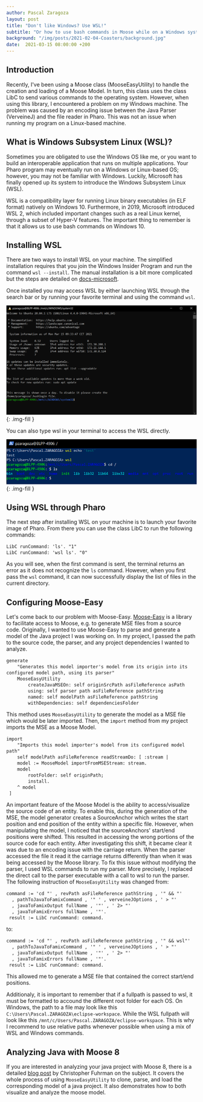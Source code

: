 ```yaml
---
author: Pascal Zaragoza
layout: post
title: "Don't like Windows? Use WSL!"
subtitle: "Or how to use bash commands in Moose while on a Windows system"
background: "/img/posts/2021-02-04-Coasters/background.jpg"
date:  2021-03-15 08:00:00 +200
---
```


## Introduction

Recently, I've been using a Moose class (MooseEasyUtility) to handle the creation and loading of a Moose Model.
In turn, this class uses the class LibC to send various commands to the operating system.
However, when using this library, I encountered a problem on my Windows machine.
The problem was caused by an encoding issue between the Java Parser (VerveineJ) and the file reader in Pharo.
This was not an issue when running my program on a Linux-based machine.

## What is Windows Subsystem Linux (WSL)?

Sometimes you are obligated to use the Windows OS like me, or you want to build an interoperable application that runs on multiple applications.
Your Pharo program may eventually run on a Windows or Linux-based OS; however, you may not be familiar with Windows.
Luckily, Microsoft has finally opened up its system to introduce the Windows Subsystem Linux (WSL).

WSL is a compatibility layer for running Linux binary executables (in ELF format) natively on Windows 10.
Furthermore, in 2019, Microsoft introduced WSL 2, which included important changes such as a real Linux kernel, through a subset of Hyper-V features.
The important thing to remember is that it allows us to use bash commands on Windows 10.

## Installing WSL

There are two ways to install WSL on your machine. The simplified installation requires that you join the Windows Insider Program and run the command `wsl --install`. The manual installation is a bit more complicated but the steps are detailed on [docs-microsoft](https://docs.microsoft.com/en-us/windows/wsl/install-win10#manual-installation-steps).

Once installed you may access WSL by either launching WSL through the search bar or by running your favorite terminal and using the command `wsl`.

!["search"](/img/posts/2021-03-15-WSL/wslterminal.png){: .img-fill }

You can also type wsl in your terminal to access the WSL directly.

!["search"](/img/posts/2021-03-15-WSL/powershell-wsl.png){: .img-fill }

## Using WSL through Pharo

The next step after installing WSL on your machine is to launch your favorite image of Pharo. From there you can use the class LibC to run the following commands:

```st
LibC runCommand: 'ls'. "1"
LibC runCommand: 'wsl ls'. "0"
```

As you will see, when the first command is sent, the terminal returns an error as it does not recognize the `ls` command.
However, when you first pass the `wsl` command, it can now successfully display the list of files in the current directory.

## Configuring Moose-Easy

Let's come back to our problem with Moose-Easy. [Moose-Easy](https://github.com/moosetechnology/Moose-Easy) is a library to facilitate access to Moose, e.g. to generate MSE files from a source code.
Originally, I wanted to use Moose-Easy to parse and generate a model of the Java project I was working on.
In my project, I passed the path to the source code, the parser, and any project dependencies I wanted to analyze.

```st
generate
    "Generates this model importer's model from its origin into its configured model path, using its parser"
    MooseEasyUtility
        createJavaMSEOn: self originSrcPath asFileReference asPath
        using: self parser path asFileReference pathString
        named: self modelPath asFileReference pathString
        withDependencies: self dependenciesFolder
```

This method uses `MooseEasyUtility` to generate the model as a MSE file which would be later imported.
Then, the `import` method from my project imports the MSE as a Moose Model.

```st
import
    "Imports this model importer's model from its configured model path"
    self modelPath asFileReference readStreamDo: [ :stream |
    model := MooseModel importFromMSEStream: stream.
    model 
        rootFolder: self originPath;
        install.
    ^ model
 ]
```

An important feature of the Moose Model is the ability to access/visualize the source code of an entity.
To enable this, during the generation of the MSE, the model generator creates a SourceAnchor which writes the start position and end position of the entity within a specific file.
However, when manipulating the model, I noticed that the sourceAnchors' start/end positions were shifted.
This resulted in accessing the wrong portions of the source code for each entity. After investigating this shift, it became clear it was due to an encoding issue with the carriage return.
When the parser accessed the file it read it the carriage returns differently than when it was being accessed by the Moose library.
To fix this issue without modifying the parser, I used WSL commands to run my parser.
More precisely, I replaced the direct call to the parser executable with a call to wsl to run the parser.
The following instruction of `MooseEasyUtility` was changed from:

```st
command := 'cd "' , revPath asFileReference pathString , '" && "'
  , pathToJavaToFamixCommand , '" ' , verveineJOptions , ' > "'
  , javaToFamixOutput fullName , '"' , ' 2> "'
  , javaToFamixErrors fullName , '"'.
 result := LibC runCommand: command.
```

to:

```st
command := 'cd "' , revPath asFileReference pathString , '" && wsl"'
  , pathToJavaToFamixCommand , '" ' , verveineJOptions , ' > "'
  , javaToFamixOutput fullName , '"' , ' 2> "'
  , javaToFamixErrors fullName , '"'.
 result := LibC runCommand: command.
```

This allowed me to generate a MSE file that contained the correct start/end positions.

Additionaly, it is important to remember that if a fullpath is passed to wsl, it must be formatted to accound the different root folder for each OS. On Windows, the path to a file may look like this `C:\Users\Pascal.ZARAGOZA\eclipse-workspace`. While the WSL fullpath will look like this `/mnt/c/Users/Pascal.ZARAGOZA/eclipse-workspace`. This is why I recommend to use relative paths whenever possible when using a mix of WSL and Windows commands.

## Analyzing Java with Moose 8

If you are interested in analyzing your java project with Moose 8, there is a detailed [blog post](https://fuhrmanator.github.io/2019/07/29/AnalyzingJavaWithMoose.html) by Christopher Fuhrman on the subject.
It covers the whole process of using `MooseEasyUtility` to clone, parse, and load the corresponding model of a java project.
It also demonstrates how to both visualize and analyze the moose model.
